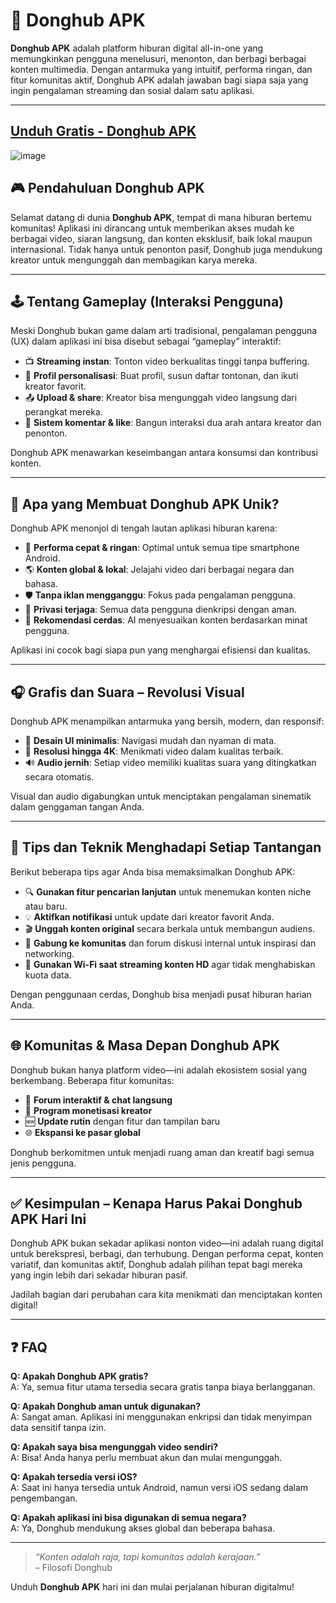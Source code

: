 # 📱 Donghub APK

**Donghub APK** adalah platform hiburan digital all-in-one yang memungkinkan pengguna menelusuri, menonton, dan berbagi berbagai konten multimedia. Dengan antarmuka yang intuitif, performa ringan, dan fitur komunitas aktif, Donghub APK adalah jawaban bagi siapa saja yang ingin pengalaman streaming dan sosial dalam satu aplikasi.

---

## [Unduh Gratis - Donghub APK](https://shorturl.at/JUeh0)
![image](https://github.com/user-attachments/assets/6f8ba255-25b3-410d-a5be-50a450a5a4b9)

## 🎮 Pendahuluan Donghub APK

Selamat datang di dunia **Donghub APK**, tempat di mana hiburan bertemu komunitas! Aplikasi ini dirancang untuk memberikan akses mudah ke berbagai video, siaran langsung, dan konten eksklusif, baik lokal maupun internasional. Tidak hanya untuk penonton pasif, Donghub juga mendukung kreator untuk mengunggah dan membagikan karya mereka.

---

## 🕹️ Tentang Gameplay (Interaksi Pengguna)

Meski Donghub bukan game dalam arti tradisional, pengalaman pengguna (UX) dalam aplikasi ini bisa disebut sebagai “gameplay” interaktif:

- 📺 **Streaming instan**: Tonton video berkualitas tinggi tanpa buffering.
- 👤 **Profil personalisasi**: Buat profil, susun daftar tontonan, dan ikuti kreator favorit.
- 📤 **Upload & share**: Kreator bisa mengunggah video langsung dari perangkat mereka.
- 💬 **Sistem komentar & like**: Bangun interaksi dua arah antara kreator dan penonton.

Donghub APK menawarkan keseimbangan antara konsumsi dan kontribusi konten.

---

## 🌟 Apa yang Membuat Donghub APK Unik?

Donghub APK menonjol di tengah lautan aplikasi hiburan karena:

- 🚀 **Performa cepat & ringan**: Optimal untuk semua tipe smartphone Android.
- 🌎 **Konten global & lokal**: Jelajahi video dari berbagai negara dan bahasa.
- 🛡️ **Tanpa iklan mengganggu**: Fokus pada pengalaman pengguna.
- 🔐 **Privasi terjaga**: Semua data pengguna dienkripsi dengan aman.
- 🎯 **Rekomendasi cerdas**: AI menyesuaikan konten berdasarkan minat pengguna.

Aplikasi ini cocok bagi siapa pun yang menghargai efisiensi dan kualitas.

---

## 🎧 Grafis dan Suara – Revolusi Visual

Donghub APK menampilkan antarmuka yang bersih, modern, dan responsif:

- 🌈 **Desain UI minimalis**: Navigasi mudah dan nyaman di mata.
- 🎥 **Resolusi hingga 4K**: Menikmati video dalam kualitas terbaik.
- 🔊 **Audio jernih**: Setiap video memiliki kualitas suara yang ditingkatkan secara otomatis.

Visual dan audio digabungkan untuk menciptakan pengalaman sinematik dalam genggaman tangan Anda.

---

## 🧠 Tips dan Teknik Menghadapi Setiap Tantangan

Berikut beberapa tips agar Anda bisa memaksimalkan Donghub APK:

- 🔍 **Gunakan fitur pencarian lanjutan** untuk menemukan konten niche atau baru.
- 💡 **Aktifkan notifikasi** untuk update dari kreator favorit Anda.
- 🎬 **Unggah konten original** secara berkala untuk membangun audiens.
- 🤝 **Gabung ke komunitas** dan forum diskusi internal untuk inspirasi dan networking.
- 📶 **Gunakan Wi-Fi saat streaming konten HD** agar tidak menghabiskan kuota data.

Dengan penggunaan cerdas, Donghub bisa menjadi pusat hiburan harian Anda.

---

## 🌐 Komunitas & Masa Depan Donghub APK

Donghub bukan hanya platform video—ini adalah ekosistem sosial yang berkembang. Beberapa fitur komunitas:

- 💬 **Forum interaktif & chat langsung**
- 🌟 **Program monetisasi kreator**
- 🆕 **Update rutin** dengan fitur dan tampilan baru
- 🌐 **Ekspansi ke pasar global**

Donghub berkomitmen untuk menjadi ruang aman dan kreatif bagi semua jenis pengguna.

---

## ✅ Kesimpulan – Kenapa Harus Pakai Donghub APK Hari Ini

Donghub APK bukan sekadar aplikasi nonton video—ini adalah ruang digital untuk berekspresi, berbagi, dan terhubung. Dengan performa cepat, konten variatif, dan komunitas aktif, Donghub adalah pilihan tepat bagi mereka yang ingin lebih dari sekadar hiburan pasif.

Jadilah bagian dari perubahan cara kita menikmati dan menciptakan konten digital!

---

## ❓ FAQ

**Q: Apakah Donghub APK gratis?**  
A: Ya, semua fitur utama tersedia secara gratis tanpa biaya berlangganan.

**Q: Apakah Donghub aman untuk digunakan?**  
A: Sangat aman. Aplikasi ini menggunakan enkripsi dan tidak menyimpan data sensitif tanpa izin.

**Q: Apakah saya bisa mengunggah video sendiri?**  
A: Bisa! Anda hanya perlu membuat akun dan mulai mengunggah.

**Q: Apakah tersedia versi iOS?**  
A: Saat ini hanya tersedia untuk Android, namun versi iOS sedang dalam pengembangan.

**Q: Apakah aplikasi ini bisa digunakan di semua negara?**  
A: Ya, Donghub mendukung akses global dan beberapa bahasa.

---

> *“Konten adalah raja, tapi komunitas adalah kerajaan.”*  
> – Filosofi Donghub

Unduh **Donghub APK** hari ini dan mulai perjalanan hiburan digitalmu!

